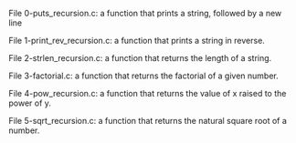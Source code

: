 File 0-puts_recursion.c: a function that prints a string, followed by a new line

File 1-print_rev_recursion.c: a function that prints a string in reverse.

File 2-strlen_recursion.c: a function that returns the length of a string.

File 3-factorial.c:  a function that returns the factorial of a given number.

File 4-pow_recursion.c: a function that returns the value of x raised to the power of y.

File 5-sqrt_recursion.c: a function that returns the natural square root of a number.
